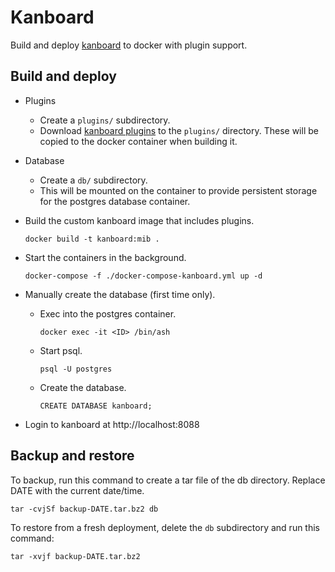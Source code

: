 # Kanboard

Build and deploy [kanboard](https://kanboard.org/) to docker
with plugin support.

## Build and deploy

- Plugins
  - Create a `plugins/` subdirectory.
  - Download [kanboard plugins](https://kanboard.org/plugins.html)
    to the `plugins/` directory. These will be copied to the docker
    container when building it.

- Database
  - Create a `db/` subdirectory.
  - This will be mounted on the container to provide persistent
    storage for the postgres database container.

- Build the custom kanboard image that includes plugins.
  ```
  docker build -t kanboard:mib .
  ```

- Start the containers in the background.
  ```
  docker-compose -f ./docker-compose-kanboard.yml up -d
  ```

- Manually create the database (first time only).
  - Exec into the postgres container.
    ```
    docker exec -it <ID> /bin/ash
    ```
  - Start psql.
    ```
    psql -U postgres
    ```
  - Create the database.
    ```
    CREATE DATABASE kanboard;
    ```

- Login to kanboard at http://localhost:8088

## Backup and restore

To backup, run this command to create a tar file of the db directory.
Replace DATE with the current date/time.

```
tar -cvjSf backup-DATE.tar.bz2 db
```

To restore from a fresh deployment, delete the `db` subdirectory and
run this command:

```
tar -xvjf backup-DATE.tar.bz2
```


